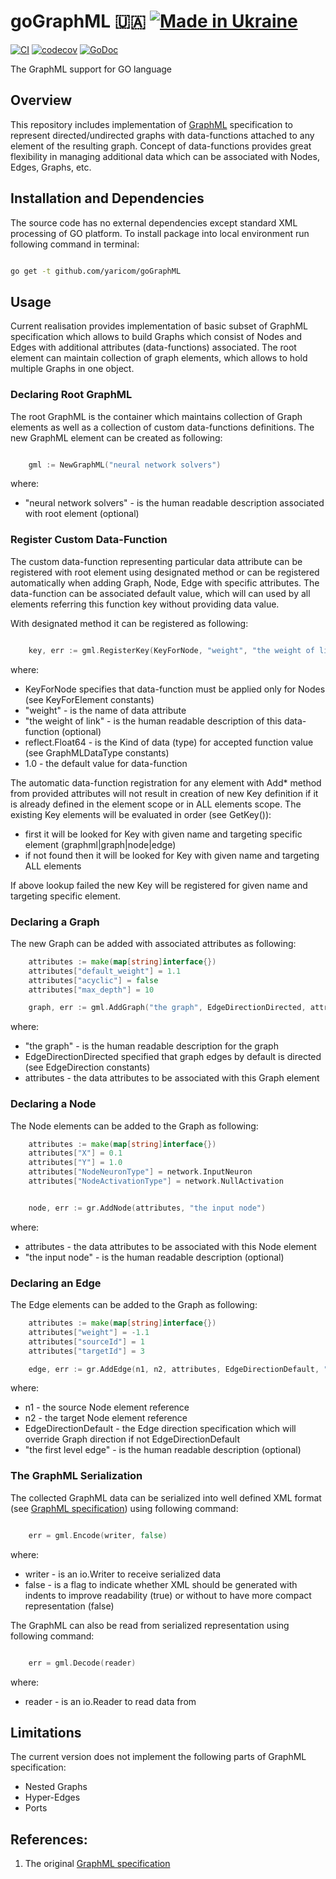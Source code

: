 # goGraphML 🇺🇦 [![Made in Ukraine](https://img.shields.io/badge/made_in-ukraine-ffd700.svg?labelColor=0057b7)](https://u24.gov.ua)

[![CI](https://github.com/yaricom/goGraphML/actions/workflows/ci.yml/badge.svg)](https://github.com/yaricom/goGraphML/actions/workflows/ci.yml) [![codecov](https://codecov.io/gh/yaricom/goGraphML/graph/badge.svg?token=8J56DK078X)](https://codecov.io/gh/yaricom/goGraphML) [![GoDoc](https://godoc.org/github.com/yaricom/goGraphML/neat?status.svg)](https://godoc.org/github.com/yaricom/goGraphML/graphml)

The GraphML support for GO language

## Overview

This repository includes implementation of [GraphML][1] specification to represent directed/undirected graphs with data-functions
attached to any element of the resulting graph. Concept of data-functions provides great flexibility in managing additional
data which can be associated with Nodes, Edges, Graphs, etc.

## Installation and Dependencies

The source code has no external dependencies except standard XML processing of GO platform. To install package into local
environment run following command in terminal:

```bash

go get -t github.com/yaricom/goGraphML

```

## Usage

Current realisation provides implementation of basic subset of GraphML specification which allows to build Graphs which
consist of Nodes and Edges with additional attributes (data-functions) associated. The root element can maintain collection
of graph elements, which allows to hold multiple Graphs in one object.

### Declaring Root GraphML

The root GraphML is the container which maintains collection of Graph elements as well as a collection of custom data-functions
definitions. The new GraphML element can be created as following:

```GO

    gml := NewGraphML("neural network solvers")

```
where:

* "neural network solvers" - is the human readable description associated with root element (optional)


### Register Custom Data-Function

The custom data-function representing particular data attribute can be registered with root element using designated
method or can be registered automatically when adding Graph, Node, Edge with specific attributes. The data-function can
be associated default value, which will can used by all elements referring this function key without providing data value.

With designated method it can be registered as following:

```GO

    key, err := gml.RegisterKey(KeyForNode, "weight", "the weight of link", reflect.Float64, 1.0)

```
where:

* KeyForNode specifies that data-function must be applied only for Nodes (see KeyForElement constants)
* "weight" - is the name of data attribute
* "the weight of link" - is the human readable description of this data-function (optional)
* reflect.Float64 - is the Kind of data (type) for accepted function value (see GraphMLDataType constants)
* 1.0 - the default value for data-function

The automatic data-function registration for any element with Add* method from provided attributes will not result in creation
of new Key definition if it is already defined in the element scope or in ALL elements scope. The existing Key elements will
be evaluated in order (see GetKey()):

* first it will be looked for Key with given name and targeting specific element (graphml|graph|node|edge)
* if not found then it will be looked for Key with given name and targeting ALL elements

If above lookup failed the new Key will be registered for given name and targeting specific element.

### Declaring a Graph

The new Graph can be added with associated attributes as following:

```GO
    attributes := make(map[string]interface{})
    attributes["default_weight"] = 1.1
    attributes["acyclic"] = false
    attributes["max_depth"] = 10

    graph, err := gml.AddGraph("the graph", EdgeDirectionDirected, attributes)

```
where:

* "the graph" - is the human readable description for the graph
* EdgeDirectionDirected specified that graph edges by default is directed (see EdgeDirection constants)
* attributes - the data attributes to be associated with this Graph element

### Declaring a Node

The Node elements can be added to the Graph as following:

```GO
    attributes := make(map[string]interface{})
    attributes["X"] = 0.1
    attributes["Y"] = 1.0
    attributes["NodeNeuronType"] = network.InputNeuron
    attributes["NodeActivationType"] = network.NullActivation


    node, err := gr.AddNode(attributes, "the input node")

```
where:

* attributes - the data attributes to be associated with this Node element
* "the input node" - is the human readable description (optional)

### Declaring an Edge

The Edge elements can be added to the Graph as following:

```GO
    attributes := make(map[string]interface{})
    attributes["weight"] = -1.1
    attributes["sourceId"] = 1
    attributes["targetId"] = 3

    edge, err := gr.AddEdge(n1, n2, attributes, EdgeDirectionDefault, "the first level")

```
where:

* n1 - the source Node element reference
* n2 - the target Node element reference
* EdgeDirectionDefault - the Edge direction specification which will override Graph direction if not EdgeDirectionDefault
* "the first level edge" - is the human readable description (optional)


### The GraphML Serialization

The collected GraphML data can be serialized into well defined XML format (see [GraphML specification][1]) using following
command:

```GO

    err = gml.Encode(writer, false)

```
where:

* writer - is an io.Writer to receive serialized data
* false - is a flag to indicate whether XML should be generated with indents to improve readability (true) or without to
have more compact representation (false)

The GraphML can also be read from serialized representation using following command:

```GO

    err = gml.Decode(reader)

```
where:

* reader - is an io.Reader to read data from

## Limitations

The current version does not implement the following parts of GraphML specification:

* Nested Graphs
* Hyper-Edges
* Ports

## References:

1. The original [GraphML specification][1]


[1]:http://graphml.graphdrawing.org/specification.html